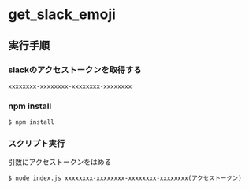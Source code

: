 # get_slack_emoji

## 実行手順
### slackのアクセストークンを取得する
```
xxxxxxxx-xxxxxxxx-xxxxxxxx-xxxxxxxx
```
### npm install
```
$ npm install
```
### スクリプト実行
引数にアクセストークンをはめる
```
$ node index.js xxxxxxxx-xxxxxxxx-xxxxxxxx-xxxxxxxx(アクセストークン)
```
